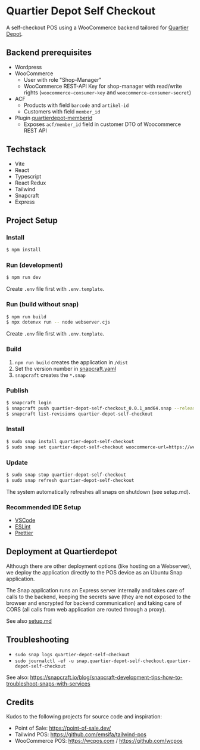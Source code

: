 # Quartier Depot Self Checkout

A self-checkout POS using a WooCommerce backend tailored for [Quartier Depot](https://www.quartier-depot.ch/).

## Backend prerequisites

* Wordpress 
* WooCommerce 
  * User with role "Shop-Manager"
  * WooCommerce REST-API Key for shop-manager with read/write rights (`woocommerce-consumer-key` and `woocommerce-consumer-secret`)
* ACF
  * Products with field `barcode` and `artikel-id`
  * Customers with field `member_id`
* Plugin [quartierdepot-memberid](https://github.com/quartier-depot/quartierdepot-memberid)
  * Exposes `acf/member_id` field in customer DTO of Woocommerce REST API

## Techstack

- Vite
- React
- Typescript
- React Redux
- Tailwind
- Snapcraft
- Express

## Project Setup

### Install

```bash
$ npm install
```

### Run (development)

```bash
$ npm run dev
```

Create `.env` file first with `.env.template`.


### Run (build without snap)

```bash
$ npm run build
$ npx dotenvx run -- node webserver.cjs
```

Create `.env` file first with `.env.template`.


### Build

1. `npm run build` creates the application in `/dist`
2. Set the version number in [snapcraft.yaml](./snap/snapscraft.yaml)
3. `snapcraft` creates the `*.snap`


### Publish

```bash
$ snapcraft login
$ snapcraft push quartier-depot-self-checkout_0.0.1_amd64.snap --release=stable
$ snapcraft list-revisions quartier-depot-self-checkout
```

### Install

```bash
$ sudo snap install quartier-depot-self-checkout
$ sudo snap set quartier-depot-self-checkout woocommerce-url=https://webshop.quartier-depot.ch woocommerce-consumer-key=ck_b... woocommerce-consumer-secret=cs_5... applicationinsights-connection-string="InstrumentationKey=6..."
```

### Update 

```bash
$ sudo snap stop quartier-depot-self-checkout
$ sudo snap refresh quartier-depot-self-checkout
```

The system automatically refreshes all snaps on shutdown (see setup.md).


### Recommended IDE Setup

* [VSCode](https://code.visualstudio.com/)
* [ESLint](https://marketplace.visualstudio.com/items?itemName=dbaeumer.vscode-eslint)
* [Prettier](https://marketplace.visualstudio.com/items?itemName=esbenp.prettier-vscode)


## Deployment at Quartierdepot

Although there are other deployment options (like hosting on a Webserver),
we deploy the application directly to the POS device as an Ubuntu Snap application.

The Snap application runs an Express server internally and takes care of calls to the backend,
keeping the secrets save (they are not exposed to the browser and encrypted for backend communication)
and taking care of CORS (all calls from web application are routed through a proxy).

See also [setup.md](./doc/setup.md)

## Troubleshooting

* `sudo snap logs quartier-depot-self-checkout`
* `sudo journalctl -ef -u snap.quartier-depot-self-checkout.quartier-depot-self-checkout`

See also: https://snapcraft.io/blog/snapcraft-development-tips-how-to-troubleshoot-snaps-with-services

## Credits

Kudos to the following projects for source code and inspiration:

- Point of Sale: https://point-of-sale.dev/
- Tailwind POS: https://github.com/emsifa/tailwind-pos
- WooCommerce POS: https://wcpos.com / https://github.com/wcpos